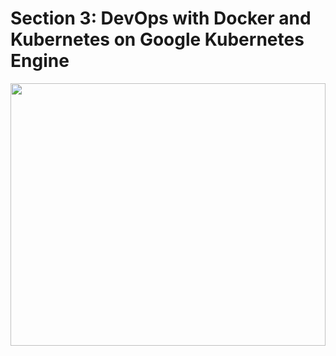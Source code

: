 # Section 3: DevOps with Docker and Kubernetes on Google Kubernetes Engine

<img
  src="https://user-images.githubusercontent.com/60389872/230453267-3e2fdf55-75ad-476f-aecb-8f8271093a24.png"
  style="display: inline-block; margin: 0 auto; width: 100%; height: 30em">

